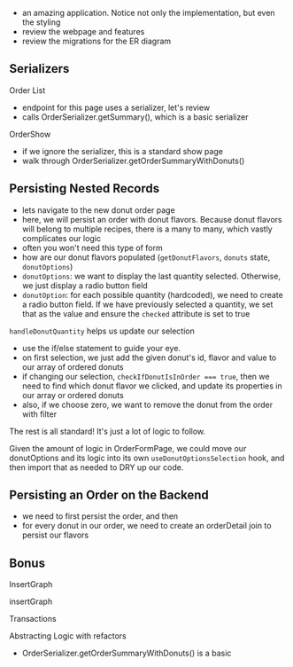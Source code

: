 - an amazing application. Notice not only the implementation, but even the styling
- review the webpage and features
- review the migrations for the ER diagram

## Serializers

Order List 
- endpoint for this page uses a serializer, let's review 
- calls OrderSerializer.getSummary(), which is a basic serializer

OrderShow
- if we ignore the serializer, this is a standard show page
- walk through OrderSerializer.getOrderSummaryWithDonuts()

## Persisting Nested Records
- lets navigate to the new donut order page
- here, we will persist an order with donut flavors. Because donut flavors will belong to multiple recipes, there is a many to many, which vastly complicates our logic
- often you won't need this type of form
- how are our donut flavors populated (`getDonutFlavors`, `donuts` state, `donutOptions`)
- `donutOptions`: we want to display the last quantity selected. Otherwise, we just display a radio button field
- `donutOption`: for each possible quantity (hardcoded), we need to create a radio button field. If we have previously selected a quantity, we set that as the value and ensure the `checked` attribute is set to true
  
`handleDonutQuantity` helps us update our selection
- use the if/else statement to guide your eye. 
- on first selection, we just add the given donut's id, flavor and value to our array of ordered donuts 
- if changing our selection, `checkIfDonutIsInOrder === true`, then we need to find which donut flavor we clicked, and update its properties in our array or ordered donuts 
- also, if we choose zero, we want to remove the donut from the order with filter 


The rest is all standard! It's just a lot of logic to follow.

Given the amount of logic in OrderFormPage, we could move our donutOptions and its logic into its own `useDonutOptionsSelection` hook, and then import that as needed to DRY up our code. 

## Persisting an Order on the Backend
- we need to first persist the order, and then
- for every donut in our order, we need to create an orderDetail join to persist our flavors 

## Bonus 

InsertGraph 

insertGraph

Transactions 


Abstracting Logic with refactors
- OrderSerializer.getOrderSummaryWithDonuts() is a basic 

